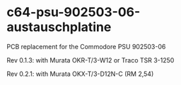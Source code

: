 # c64-psu-902503-06-austauschplatine
PCB replacement for the Commodore PSU 902503-06

Rev 0.1.3: with Murata OKR-T/3-W12 or Traco TSR 3-1250

Rev 0.2.1: with Murata OKX-T/3-D12N-C (RM 2,54)
